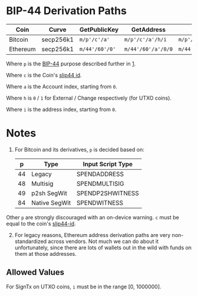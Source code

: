 # BIP-44 Derivation Paths

| Coin              | Curve            | GetPublicKey           | GetAddress         | SignTx             | Derivation    | Note           |
|-------------------|------------------|------------------------|--------------------|--------------------|---------------|----------------|
| Bitcoin           | secp256k1        | `m/p'/c'/a'`           | `m/p'/c'/a'/h/i`   | `m/p'/c'/a'/h/i`   | BIP-32        | [1](#Bitcoin)  |
| Ethereum          | secp256k1        | `m/44'/60'/0'`         | `m/44'/60'/a'/0/0` | `m/44'/60'/a'/0/0` | BIP-32        | [2](#Ethereum) |

Where `p` is the [BIP-44](https://github.com/bitcoin/bips/blob/master/bip-0044.mediawiki) purpose described further in [1](#Bitcoin).

Where `c` is the Coin's [slip44 id](https://github.com/satoshilabs/slips/blob/master/slip-0044.md).

Where `a` is the Account index, starting from `0`.

Where `h` is `0` / `1` for External / Change respectively (for UTXO coins).

Where `i` is the address index, starting from `0`.

# Notes

1. <a name="Bitcoin"></a> For Bitcoin and its derivatives, `p` is decided based on:

    | p    | Type          | Input Script Type    |
    |------|---------------|----------------------|
    |   44 | Legacy        | SPENDADDRESS         |
    |   48 | Multisig      | SPENDMULTISIG        |
    |   49 | p2sh SegWit   | SPENDP2SHWITNESS     |
    |   84 | Native SegWit | SPENDWITNESS         |

Other `p` are strongly discouraged with an on-device warning. `c` must be equal
to the coin's [slip44-id](https://github.com/satoshilabs/slips/blob/master/slip-0044.md).

2. <a name="Ethereum"></a> For legacy reasons, Ethereum address derivation
paths are very non-standardized across vendors. Not much we can do about it
unfortunately, since there are lots of wallets out in the wild with funds on
them at those addresses.

## Allowed Values

For SignTx on UTXO coins, `i` must be in the range \[0, 1000000].
